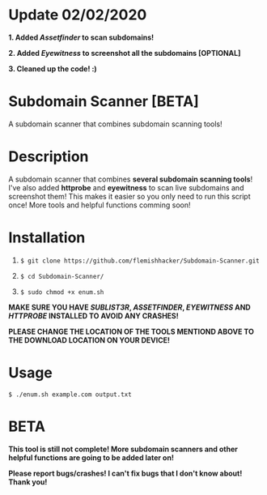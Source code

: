 
# Update 02/02/2020
**1. Added *Assetfinder* to scan subdomains!**

**2. Added *Eyewitness* to screenshot all the subdomains [OPTIONAL]**

**3. Cleaned up the code! :)**

# Subdomain Scanner [BETA]
A subdomain scanner that combines subdomain scanning tools!

# Description
A subdomain scanner that combines **several subdomain scanning tools**!
I've also added **httprobe** and **eyewitness** to scan live subdomains and screenshot them!
This makes it easier so you only need to run this script once! More tools and helpful functions comming soon! 

# Installation
1. `$ git clone https://github.com/flemishhacker/Subdomain-Scanner.git`

2. `$ cd Subdomain-Scanner/`

3. `$ sudo chmod +x enum.sh`

**MAKE SURE YOU HAVE *SUBLIST3R*, *ASSETFINDER*, *EYEWITNESS* AND *HTTPROBE* INSTALLED TO AVOID ANY CRASHES!**

**PLEASE CHANGE THE LOCATION OF THE TOOLS MENTIOND ABOVE TO THE DOWNLOAD LOCATION ON YOUR DEVICE!**

# Usage

`$ ./enum.sh example.com output.txt`

# BETA
**This tool is still not complete! More subdomain scanners and other helpful functions are going to be added later on!** 

**Please report bugs/crashes! I can't fix bugs that I don't know about! Thank you!**
